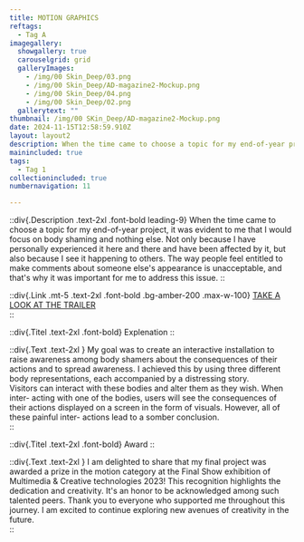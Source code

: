 ```yaml
---
title: MOTION GRAPHICS
reftags:
  - Tag A
imagegallery:
  showgallery: true
  carouselgrid: grid
  galleryImages:
    - /img/00 Skin_Deep/03.png
    - /img/00 Skin_Deep/AD-magazine2-Mockup.png
    - /img/00 Skin_Deep/04.png
    - /img/00 Skin_Deep/02.png
  gallerytext: ""
thumbnail: /img/00 SKin_Deep/AD-magazine2-Mockup.png
date: 2024-11-15T12:58:59.910Z
layout: layout2
description: When the time came to choose a topic for my end-of-year project, it was evident to me that I would focus on body shaming and nothing else. Not only because I have personally experienced it here and there and have been affected by it, but also because I see it happening to others. The way people feel entitled to make comments about someone else's appearance is unacceptable, and that's why it was important for me to address this issue.
mainincluded: true
tags:
  - Tag 1
collectionincluded: true
numbernavigation: 11

---
```

::div{.Description .text-2xl .font-bold leading-9}
When the time came to choose a topic for my end-of-year project, it was evident to me that I would focus on body shaming and nothing else. Not only because I have personally experienced it here and there and have been affected by it, but also because I see it happening to others. The way people feel entitled to make comments about someone else's appearance is unacceptable, and that's why it was important for me to address this issue.
::  

::div{.Link .mt-5 .text-2xl .font-bold .bg-amber-200 .max-w-100}
[TAKE A LOOK AT THE TRAILER](https://www.youtube.com/watch?v=7SE4r5zuQSU&ab_channel=wdd)  
::   

::div{.Titel .text-2xl .font-bold}
Explenation
::

::div{.Text .text-2xl }
My goal was to create an interactive installation to raise awareness among body shamers about the consequences of their actions and to spread awareness. I achieved this by using three different body representations, each accompanied by a distressing story.  
Visitors can interact with these bodies and alter them as they wish. When inter- acting with one of the bodies, users will see the consequences of their actions displayed on a screen in the form of visuals. However, all of these painful inter- actions lead to a somber conclusion.  
:: 


::div{.Titel .text-2xl .font-bold}
Award
::

::div{.Text .text-2xl }
I am delighted to share that my final project was awarded a prize in the motion category at the Final Show exhibition of Multimedia & Creative technologies 2023! This recognition highlights the dedication and creativity. It's an honor to be acknowledged among such talented peers. Thank you to everyone who supported me throughout this journey. I am excited to continue exploring new avenues of creativity in the future.    
:: 